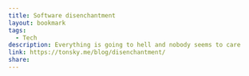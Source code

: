```yaml
---
title: Software disenchantment
layout: bookmark
tags:
  - Tech
description: Everything is going to hell and nobody seems to care
link: https://tonsky.me/blog/disenchantment/
share:
---
```


